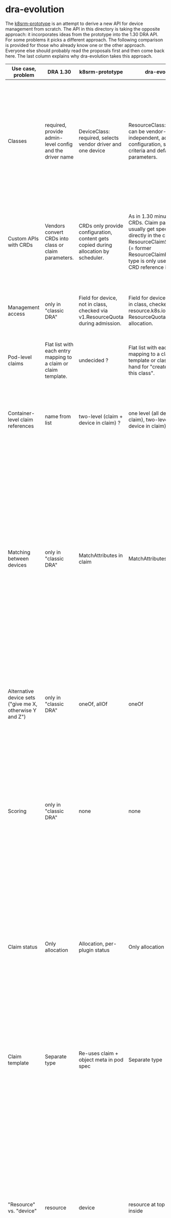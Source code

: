 # dra-evolution

The [k8srm-prototype](../k8srm-prototype/README.md) is an attempt to derive a
new API for device management from scratch. The API in this directory is taking
the opposite approach: it incorporates ideas from the prototype into the 1.30
DRA API. For some problems it picks a different approach. The following
comparison is provided for those who already know one or the other
approach. Everyone else should probably read the proposals first and then come
back here. The last column explains why dra-evolution takes this approach.

| Use case, problem | DRA 1.30 | k8srm-prototype | dra-evolution | rationale |
| --- | --- | --- | --- | --- |
Classes | required, provide admin-level config and the driver name | DeviceClass: required, selects vendor driver and one device | ResourceClass: optional, can be vendor-independent, adds configuration, selection criteria and default parameters. | This avoids a two-level selection mechanism for devices (first the class, then the instance). Making a class potentially as descriptive as a claim enables additional use cases, like a pre-defined set of different devices from different vendors.
Custom APIs with CRDs | Vendors convert CRDs into class or claim parameters. | CRDs only provide configuration, content gets copied during allocation by scheduler. | As in 1.30 minus class CRDs. Claim parameters usually get specified directly in the claim. The ResourceClaimSpecification (= former ResourceClaimParameters) type is only used when a CRD reference is involved. | It is unclear whether any approach that depends on core Kubernetes reading vendor CRDs will pass reviews. Once this is clarified, this aspect can be revisited.
Management access | only in "classic DRA" | Field for device, not in class, checked via v1.ResourceQuota during admission. | Field for device, can be set in class, checked via resource.k8s.io ResourceQuota during allocation. | Checking at admission time is too limited. Eventually we will need a quota system that is based on device attributes.
Pod-level claims | Flat list with each entry mapping to a claim or claim template. | undecided ? | Flat list with each entry mapping to a claim, claim template or class as short-hand for "create claim for this class". | Adding the short-hand simplifies usage in simple cases.
Container-level claim references | name from list | two-level (claim + device in claim) ? | one level (all devices in a claim), two-level (specific device in claim) | The two-level case is needed when using a single claim to do matching between different devices and then wanting a container to use only one of the devices.
Matching between devices | only in "classic DRA" | MatchAttributes in claim | MatchAttributes in claim | This solves a sub-set of the matching problem. A more general solution would be a CEL expression, but that needs more thought and would be harder to use, so providing a "simple" solution seems worthwhile. Matching across claims is not supported by either proposal. This can only be done by putting fields whose semantic might still need to evolve into a v1 API. After GA?
Alternative device sets ("give me X, otherwise Y and Z") | only in "classic DRA" | oneOf, allOf | oneOf | "oneOf" seems to be a common requirement that might warrant special treatment to provide a simple API. "allOf" can be handled by replicating requests at the claim level.
Scoring | only in "classic DRA" | none | none | Like matching, this needs to be defined for a claim, with all devices of a potential solution as input. This is a tough problem that already occurs for a single device (pick "smallest" GPU or "biggest"?) and can easily lead to combinatorial explosion.
Claim status | Only allocation | Allocation, per-plugin status | Only allocation | Kubelet writing data provided by plugins leads to the [version skew problem](https://github.com/kubernetes/kubernetes/issues/123699). This becomes even worse when that data is likely to change when new status fields get added. This needs more thought before we put anything into the API that depends on sorting out this implementation challenge.
Claim template | Separate type | Re-uses claim + object meta in pod spec | Separate type | Defining claims that will never be used as claims "feels" weird. They also show up in `kubectl get resourceclaims -A` as "unallocated", which could be confusing.
"Resource" vs. "device" | resource | device | resource at top level, device inside | Only some of the semantic defined in the prototype is specific to devices. Other parts (like creating claims from templates, deallocation) are generic. If we ever need to add support for some other kind of resource, we would have to duplicate the entire outer API and copy-and-paste the generic code (Go generics don't support accessing "common" fields unless we define interfaces for everything, also typed client-go, etc.).
Resource model | one, potentially others | only one | one, potentially others, but with simpler YAML structure | The API should be as simple and natural as possible, but we need to keep the ability to add future extensions.
Driver handling allocation | in "classic DRA" | none | in "classic DRA" | We are not going to handle all the advanced scheduling use cases that people have solved with custom DRA control plane controllers, not now and perhaps never. It's too early to drop "classic DRA".
Vendor configuration for multiple devices | vendor parameters in claim and class | none ? | vendor parameters in claim and class | Storing configuration that isn't specific to one device under one device feels like a workaround. In a "oneOf", that same configuration would have to be repeated for each device.
Partioning | only in "classic DRA" | SharedResources | not added yet, still uses "named resources" | For the sake of simplicity, the current proposal doesn't attempt to modify how instances are described.

## Overall Model

As a refresher (see the KEPs for the details), the scope of the overall DRA /
Device Management effort is to select, configure, and allocate devices, and then
attach them to pods and containers. "Devices" here typically means on-node
devices but there are use cases for networked devices as well as devices that
can be attached/detached at runtime.

The high-level model here is:
- Drivers, typically running on the node, publish information about the devices
  they manage to the control plane.
- A user can make "claims" in their `PodSpec`, requesting one or more devices
  based on their needs.
- The scheduler looks at available capacity and selects the possible options
  that can meet the user's needs, scores them, and allocates them.
- The allocation information, along with the appropriate configuration
  information, is sent to kubelet along with the other pod information, and
  kubelet passes it on to the appropriate on-node drivers.
- The drivers perform the necessary (usually privileged) on-node actions, and
  write the status back to the control plane via kubelet.

The scope *of this prototype* is to quickly iterate on possible APIs to meet the
needs of workload authors, device vendors, Kubernetes vendors, platform
administrators, and higher level components such as autoscalers and ecosystem
projects.

## Open Questions

The next few sections of this document describe a proposed model. Note that this
is really a brainstorming exercise and under active development. See the [open
questions](open-questions.md) document for some of the still under discussion
items.

We are also looking at how we might extend the existing 1.30 DRA model with some
of these ideas, rather than changing it out for these specific types.

## Pod Spec

This prototype changes the `PodSpec` a little from how it is in DRA in 1.30.

In 1.30, the `PodSpec` has a list of named sources. The sources are structs that
could contain either a claim name or a template name. The names are used to
associate individual claims with containers. The example below allocates a
single "foozer" device to the container in the pod.

```yaml
apiVersion: resource.k8s.io/v1alpha1
kind: ResourceClaimTemplate
metadata:
  name: foozer
  namespace: default
spec:
  spec:
    resourceClassName: example.com-foozer
---
apiVersion: v1
kind: Pod
metadata:
  name: foozer
  namespace: default
spec:
  containers:
  - image: registry.k8s.io/pause:3.6
    name: my-container
    resources:
      requests:
        cpu: 10m
        memory: 10Mi
      claims:
      - name: gpu
  resourceClaims:
  - name: gpu
    source:
      resourceClaimTemplate: foozer
```

In the prototype model, we are adding `matchAttributes` constraints to control
consistency within a selection of devices. In particular, we want to be able to
specify a `matchAttributes` constraint across two separate named sources, so
that we can ensure for example, a GPU chosen for one container is the same model
as one chosen for another container. This would imply we need `matchAttributes`
that apply across the list present in `PodSpec`. However, we don't want to put
things like `matchAttributes` into `PodSpec`, since it is already `v1`.
Therefore matching is limited to devices within a claim. This limitation may be
removed once matching is stable enough to be included in the `PodSpec`.

To support selecting a specific device from a claim for a container, a
`resources.devices` list gets added:

```yaml
apiVersion: v1
kind: Pod
metadata:
  name: foozer
  namespace: default
spec:
  containers:
  - image: registry.k8s.io/pause:3.6
    name: my-container
    resources:
      requests:
        cpu: 10m
        memory: 10Mi
      devices:
      - claimName: gpu
        deviceName: gpu-one
  - image: registry.k8s.io/pause:3.6
    name: my-container
    resources:
      requests:
        cpu: 10m
        memory: 10Mi
      devices:
      - claimName: gpu
        deviceName: gpu-two
  resourceClaims:
  - name: gpu
    source:
      resourceClaimTemplate: two-foozers
```

Resource classes are capable of describing everything that a user might put
into a claim. Therefore a simple claim or claim template might contain nothing
but a resource class name. For this simple case, a new `claimWithClassName` gets
added which creates such a claim. Here object meta is supported:

```yaml
  resourceClaims:
  - name: gpu
    source:
      forClass:
        className: two-foozers-class
        metdadata:
          labels:
            foo: bar
```

How devices are named inside this class needs to be part of the class
documentation if users are meant to have the ability to select specific devices
for their containers.

These `PodSpec` Go types can be seen in [podspec.go](testdata/podspec.go). This
is not the complete `PodSpec` but just the relevant parts of the 1.30 and
proposed versions.

## Types

Types are divided into "claim" types, which form the UX, "capacity" types which
are populated by drivers, and "allocation types" which are used to capture the
results of scheduling. Allocation types are really just the status types of the
claim types.

Claim and allocation types are found in [claim_types.go](pkg/api/claim_types.go);
individual types and fields are described in detail there in the comments.
Capacity types are in [capacity_types.go](pkg/api/capacity_types.go). A quota
mechanism is defined in [quota_types.go](pkg/api/quota_types.go).

Vendors and administrators create `ResourceClass` resources to pre-configure
various options for claims. Depending on what gets set in a class, users can:
- Ask for exactly the set of devices pre-defined in a class.
- Add additional configuration to their claim. This configuration is
  passed down to the driver as coming from an admin, so it may control
  options that normal users must not set themselves.
- Restrict the choice of devices via additional constraints.

Classes are not necessarily associated with a single vendor. Whether they are
depends on how the constraints in them are defined.

Example classes are in [classes.yaml](testdata/classes.yaml).

Example pod definitions can be found in the `pod-*.yaml` and `two-pods-*.yaml`
files in [testdata](testdata).

Drivers publish capacity via `ResourcePool` objects. Examples may be found in
the `pools-*.yaml` files in [testdata](testdata).

## Building

Soon we will add back in scheduling algorithms so people can see how these would
work. But right now, the actual code that runs is just for generating sample
capacity data.

Just run `make`, it will build everything.

```console
dra-evolution$ make
gofmt -s -w .
go test ./...
?   	github.com/kubernetes-sigs/wg-device-management/dra-evolution/cmd/mock-apiserver	[no test files]
?   	github.com/kubernetes-sigs/wg-device-management/dra-evolution/cmd/schedule	[no test files]
?   	github.com/kubernetes-sigs/wg-device-management/dra-evolution/pkg/api	[no test files]
?   	github.com/kubernetes-sigs/wg-device-management/dra-evolution/pkg/gen	[no test files]
ok  	github.com/kubernetes-sigs/wg-device-management/dra-evolution/pkg/schedule	(cached)
cd cmd/schedule && go build
cd cmd/mock-apiserver && go build
```

## Mock APIServer

This repo includes a crude mock API server that can be loaded with the examples
and used to try out scheduling (WIP). It will spit out some errors but you can
ignore them.

```console
dra-evolution$ ./cmd/mock-apiserver/mock-apiserver
W0422 13:20:21.238440 2062725 memorystorage.go:93] type info not known for apiextensions.k8s.io/v1, Kind=CustomResourceDefinition
W0422 13:20:21.238598 2062725 memorystorage.go:93] type info not known for apiregistration.k8s.io/v1, Kind=APIService
W0422 13:20:21.238639 2062725 memorystorage.go:267] type info not known for foozer.example.com/v1alpha1, Kind=FoozerConfig
W0422 13:20:21.238666 2062725 memorystorage.go:267] type info not known for devmgmtproto.k8s.io/v1alpha1, Kind=DeviceDriver
W0422 13:20:21.238685 2062725 memorystorage.go:267] type info not known for devmgmtproto.k8s.io/v1alpha1, Kind=DeviceClass
W0422 13:20:21.238700 2062725 memorystorage.go:267] type info not known for devmgmtproto.k8s.io/v1alpha1, Kind=DeviceClaim
W0422 13:20:21.238712 2062725 memorystorage.go:267] type info not known for devmgmtproto.k8s.io/v1alpha1, Kind=DevicePrivilegedClaim
W0422 13:20:21.238723 2062725 memorystorage.go:267] type info not known for devmgmtproto.k8s.io/v1alpha1, Kind=DevicePool
2024/04/22 13:20:21 addr =  [::]:55441
```

The included `kubeconfig` will access that server. For example:

```console
dra-evolution$ kubectl --kubeconfig kubeconfig apply -f testdata/drivers.yaml
devicedriver.devmgmtproto.k8s.io/example.com-foozer created
devicedriver.devmgmtproto.k8s.io/example.com-barzer created
devicedriver.devmgmtproto.k8s.io/sriov-nic created
devicedriver.devmgmtproto.k8s.io/vlan created
dra-evolution$ kubectl --kubeconfig kubeconfig get devicedrivers
NAME                 AGE
example.com-foozer   2y112d
example.com-barzer   2y112d
sriov-nic            2y112d
vlan                 2y112d
dra-evolution$
```

## `schedule` CLI

This is CLI that represents what the scheduler and/or other controllers will do
in a real system. That is, it will take a pod and a list of nodes and schedule
the pod to the node, taking into account the device claims and writing the
results to the various status fields. This doesn't work right now, it needs to
be updated for the most recent changes.

